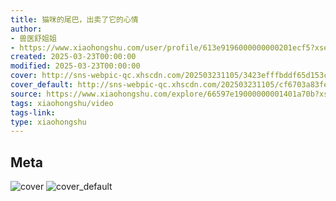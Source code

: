 ```yaml
---
title: 猫咪的尾巴，出卖了它的心情
author:
- 兽医舒姐姐
- https://www.xiaohongshu.com/user/profile/613e9196000000000201ecf5?xsec_token=undefined
created: 2025-03-23T00:00:00
modified: 2025-03-23T00:00:00
cover: http://sns-webpic-qc.xhscdn.com/202503231105/3423efffbddf65d153c2e0c40ac1d219/spectrum/1040g34o313f2scq37q0g5o9ui6b0jr7liknig08!nc_n_webp_prv_1
cover_default: http://sns-webpic-qc.xhscdn.com/202503231105/cf6703a83fe0f7aef018afc09cb13935/spectrum/1040g34o313f2scq37q0g5o9ui6b0jr7liknig08!nc_n_webp_mw_1
source: https://www.xiaohongshu.com/explore/66597e19000000001401a70b?xsec_token=ABQ05eqro_SOGN9-j5L1ZozryYyxRDqc2Iv9WTWYApFZw=
tags: xiaohongshu/video
tags-link:
type: xiaohongshu
---
```


## Meta

![cover](http://sns-webpic-qc.xhscdn.com/202503231105/3423efffbddf65d153c2e0c40ac1d219/spectrum/1040g34o313f2scq37q0g5o9ui6b0jr7liknig08!nc_n_webp_prv_1)
![cover_default](http://sns-webpic-qc.xhscdn.com/202503231105/cf6703a83fe0f7aef018afc09cb13935/spectrum/1040g34o313f2scq37q0g5o9ui6b0jr7liknig08!nc_n_webp_mw_1)
